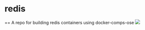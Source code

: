 # redis
==
A repo for building redis containers using docker-comps-ose
![](https://gist.githubusercontent.com/atkamara/f4cea6ed522f149670e3bc755d5aea91/raw/e21d21080d23ff25a5a1be66bcbbaa0a5f3eca37/redis.svg)
